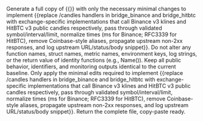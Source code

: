 Generate a full copy of {{}} with only the necessary minimal changes to implement {{replace /candles handlers in bridge_binance and bridge_hitbtc with exchange-specific implementations that call Binance v3 klines and HitBTC v3 public candles respectively, pass through validated symbol/interval/limit, normalize times (ms for Binance; RFC3339 for HitBTC), remove Coinbase-style aliases, propagate upstream non-2xx responses, and log upstream URL/status/body snippet}}. Do not alter any function names, struct names, metric names, environment keys, log strings, or the return value of identity functions (e.g., Name()). Keep all public behavior, identifiers, and monitoring outputs identical to the current baseline. Only apply the minimal edits required to implement {{replace /candles handlers in bridge_binance and bridge_hitbtc with exchange-specific implementations that call Binance v3 klines and HitBTC v3 public candles respectively, pass through validated symbol/interval/limit, normalize times (ms for Binance; RFC3339 for HitBTC), remove Coinbase-style aliases, propagate upstream non-2xx responses, and log upstream URL/status/body snippet}}. Return the complete file, copy-paste ready.